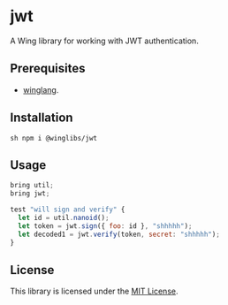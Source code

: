# jwt

A Wing library for working with JWT authentication.

## Prerequisites

* [winglang](https://winglang.io).

## Installation

`sh
npm i @winglibs/jwt
`

## Usage

```js
bring util;
bring jwt;

test "will sign and verify" {
  let id = util.nanoid();
  let token = jwt.sign({ foo: id }, "shhhhh");
  let decoded1 = jwt.verify(token, secret: "shhhhh");
}
```

## License

This library is licensed under the [MIT License](./LICENSE).
